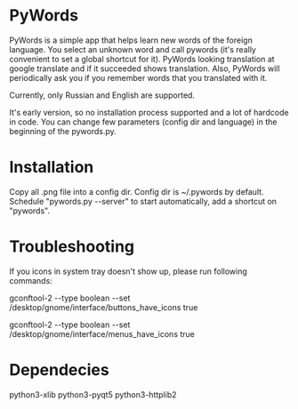 PyWords
=======

PyWords is a simple app that helps learn new words of the foreign language. You select an unknown word and call pywords 
(it's really convenient to set a global shortcut for it). PyWords looking translation at google translate and if it succeeded shows translation. Also, PyWords will periodically ask you if you remember words that you translated with it.

Currently, only Russian and English are supported.

It's early version, so no installation process supported and a lot of hardcode in code. You can change few parameters (config dir and language) in the beginning of the pywords.py.

Installation
============

Copy all .png file into a config dir. Config dir is ~/.pywords by default. 
Schedule "pywords.py --server" to start automatically, add a shortcut on "pywords".

Troubleshooting
===============

If you icons in system tray doesn't show up, please run following commands:

gconftool-2 --type boolean --set /desktop/gnome/interface/buttons_have_icons true

gconftool-2 --type boolean --set /desktop/gnome/interface/menus_have_icons true

Dependecies
===============

python3-xlib
python3-pyqt5
python3-httplib2
